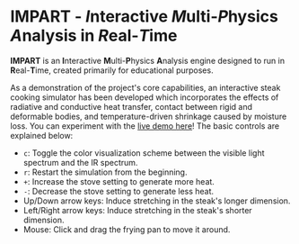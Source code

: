 # IMPART - *I*nteractive *M*ulti-*P*hysics *A*nalysis in *R*eal-*T*ime

**IMPART** is an **I**nteractive **M**ulti-**P**hysics **A**nalysis engine designed to run in **R**eal-**T**ime, created primarily for educational purposes.

As a demonstration of the project's core capabilities, an interactive steak cooking simulator has been developed which incorporates the effects of radiative and conductive heat transfer, contact between rigid and deformable bodies, and temperature-driven shrinkage caused by moisture loss. You can experiment with the [live demo here](https://bdgiffin.github.io/stf/)! The basic controls are explained below:
 - `c`: Toggle the color visualization scheme between the visible light spectrum and the IR spectrum.
 - `r`: Restart the simulation from the beginning.
 - `+`: Increase the stove setting to generate more heat.
 - `-`: Decrease the stove setting to generate less heat.
 - Up/Down arrow keys: Induce stretching in the steak's longer dimension.
 - Left/Right arrow keys: Induce stretching in the steak's shorter dimension.
 - Mouse: Click and drag the frying pan to move it around.
